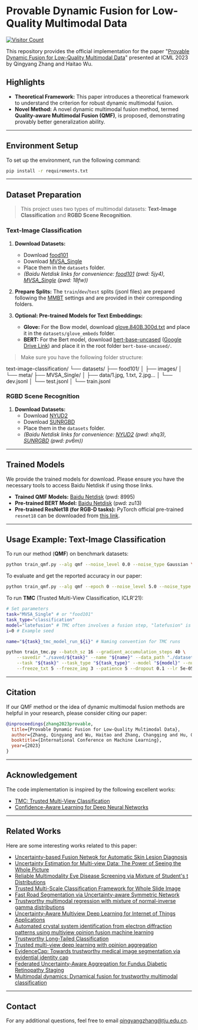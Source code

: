 
# Provable Dynamic Fusion for Low-Quality Multimodal Data

[![Visitor Count](https://komarev.com/ghpvc/?username=QingyangZhang&repo=QMF)](https://github.com/QingyangZhang/QMF)

This repository provides the official implementation for the paper "[Provable Dynamic Fusion for Low-Quality Multimodal Data](https://icml.cc/virtual/2023/poster/25229)" presented at ICML 2023 by Qingyang Zhang and Haitao Wu.

## Highlights

* **Theoretical Framework:** This paper introduces a theoretical framework to understand the criterion for robust dynamic multimodal fusion.
* **Novel Method:** A novel dynamic multimodal fusion method, termed **Quality-aware Multimodal Fusion (QMF)**, is proposed, demonstrating provably better generalization ability.

---

## Environment Setup

To set up the environment, run the following command:

```bash
pip install -r requirements.txt
````

-----

## Dataset Preparation

> This project uses two types of multimodal datasets: **Text-Image Classification** and **RGBD Scene Recognition**.

### Text-Image Classification

1.  **Download Datasets:**

      * Download [food101](https://www.kaggle.com/datasets/gianmarco96/upmcfood101)
      * Download [MVSA\_Single](https://www.kaggle.com/datasets/vincemarcs/mvsasingle)
      * Place them in the `datasets` folder.
      * *(Baidu Netdisk links for convenience: [food101](https://pan.baidu.com/s/1Tj7jRptTt2V6bxfwrvDSQg?pwd=5jy4) (pwd: 5jy4), [MVSA\_Single](https://pan.baidu.com/s/1URVP8AifWuwIFy6v0uAPOA?pwd=18fw) (pwd: 18fw))*

2.  **Prepare Splits:** The `train`/`dev`/`test` splits (jsonl files) are prepared following the [MMBT](https://github.com/facebookresearch/mmbt) settings and are provided in their corresponding folders.

3.  **Optional: Pre-trained Models for Text Embeddings:**

      * **Glove:** For the Bow model, download [glove.840B.300d.txt](https://www.kaggle.com/datasets/takuok/glove840b300dtxt) and place it in the `datasets/glove_embeds` folder.
      * **BERT:** For the Bert model, download [bert-base-uncased](https://huggingface.co/google-bert/bert-base-uncased) ([Google Drive Link](https://drive.google.com/file/d/1ivh-3aHtoqRMwVN4ZOPvPm59pFP93-hD/view?usp=sharing)) and place it in the root folder `bert-base-uncased/`.

> Make sure you have the following folder structure:

text-image-classification/
└── datasets/
├── food101/
│ ├── images/
│ └── meta/
├── MVSA_Single/
│ ├── data/1.jpg, 1.txt, 2.jpg...
│ └── dev.jsonl
│ └── test.jsonl
│ └── train.jsonl


### RGBD Scene Recognition

1.  **Download Datasets:**
      * Download [NYUD2](https://drive.google.com/file/d/1F_BJ9iAJF8atCgSf1xW1NIZJYMssj0-y/view?usp=drive_link)
      * Download [SUNRGBD](https://drive.google.com/file/d/1XzgYNsez-glZIYMt_6jni2mbVf1mWvT9/view?usp=drive_link)
      * Place them in the `datasets` folder.
      * *(Baidu Netdisk links for convenience: [NYUD2](https://pan.baidu.com/s/1214yDgGeOIbSsWly2MLnuA?pwd=xhq3) (pwd: xhq3), [SUNRGBD](https://pan.baidu.com/s/1HiHRwuGdnFPlZ9gvGyOZEg?pwd=pv6m) (pwd: pv6m))*

-----

## Trained Models

We provide the trained models for download. Please ensure you have the necessary tools to access Baidu Netdisk if using those links.

  * **Trained QMF Models:** [Baidu Netdisk](https://pan.baidu.com/s/1fPltY-QP0YDuthbg89D_aA?pwd=8995) (pwd: 8995)
  * **Pre-trained BERT Model:** [Baidu Netdisk](https://pan.baidu.com/s/1TMg1uiMTZNxKT1O62wgfvg?pwd=zu13) (pwd: zu13)
  * **Pre-trained ResNet18 (for RGB-D tasks):** PyTorch official pre-trained `resnet18` can be downloaded from [this link](https://s3.amazonaws.com/pytorch/models/resnet18-5c106cde.pth).

-----

## Usage Example: Text-Image Classification

To run our method (**QMF**) on benchmark datasets:

```bash
python train_qmf.py --alg qmf --noise_level 0.0 --noise_type Gaussian \
```

To evaluate and get the reported accuracy in our paper:

```bash
python train_qmf.py --alg qmf --epoch 0 --noise_level 5.0 --noise_type Gaussian \
```

To run **TMC** (Trusted Multi-View Classification, ICLR'21):

```bash
# Set parameters
task="MVSA_Single" # or "food101"
task_type="classification"
model="latefusion" # TMC often involves a fusion step, "latefusion" is used as an example base
i=0 # Example seed

name="${task}_tmc_model_run_${i}" # Naming convention for TMC runs

python train_tmc.py --batch_sz 16 --gradient_accumulation_steps 40 \
    --savedir "./saved/${task}" --name "${name}" --data_path "./datasets/" \
    --task "${task}" --task_type "${task_type}" --model "${model}" --num_image_embeds 3 \
    --freeze_txt 5 --freeze_img 3 --patience 5 --dropout 0.1 --lr 5e-05 --warmup 0.1 --max_epochs 100 --seed "${i}"
```

-----

## Citation

If our QMF method or the idea of dynamic multimodal fusion methods are helpful in your research, please consider citing our paper:

```bibtex
@inproceedings{zhang2023provable,
  title={Provable Dynamic Fusion for Low-Quality Multimodal Data},
  author={Zhang, Qingyang and Wu, Haitao and Zhang, Changqing and Hu, Qinghua and Fu, Huazhu and Zhou, Joey Tianyi and Peng, Xi},
  booktitle={International Conference on Machine Learning},
  year={2023}
}
```

-----

## Acknowledgement

The code implementation is inspired by the following excellent works:

  * [TMC: Trusted Multi-View Classification](https://github.com/hanmenghan/TMC)
  * [Confidence-Aware Learning for Deep Neural Networks](https://github.com/daintlab/confidence-aware-learning)

-----

## Related Works

Here are some interesting works related to this paper:

  * [Uncertainty-based Fusion Netwok for Automatic Skin Lesion Diagnosis](https://ieeexplore.ieee.org/document/9994932/)
  * [Uncertainty Estimation for Multi-view Data: The Power of Seeing the Whole Picture](https://arxiv.org/abs/2210.02676)
  * [Reliable Multimodality Eye Disease Screening via Mixture of Student's t Distributions](https://arxiv.org/abs/2303.09790)
  * [Trusted Multi-Scale Classification Framework for Whole Slide Image](https://arxiv.org/abs/2207.05290)
  * [Fast Road Segmentation via Uncertainty-aware Symmetric Network](https://arxiv.org/abs/2203.04537)
  * [Trustworthy multimodal regression with mixture of normal-inverse gamma distributions](https://arxiv.org/abs/2111.08456)
  * [Uncertainty-Aware Multiview Deep Learning for Internet of Things Applications](https://ieeexplore.ieee.org/document/9906001/)
  * [Automated crystal system identification from electron diffraction patterns using multiview opinion fusion machine learning](https://chemrxiv.org/engage/chemrxiv/article-details/644beb010d87b493e3718ca8)
  * [Trustworthy Long-Tailed Classification](https://arxiv.org/abs/2111.09030)
  * [Trusted multi-view deep learning with opinion aggregation](https://ojs.aaai.org/index.php/AAAI/article/view/20724)
  * [EvidenceCap: Towards trustworthy medical image segmentation via evidential identity cap](https://www.arxiv-vanity.com/papers/2301.00349/)
  * [Federated Uncertainty-Aware Aggregation for Fundus Diabetic Retinopathy Staging](https://arxiv.org/abs/2303.13033)
  * [Multimodal dynamics: Dynamical fusion for trustworthy multimodal classification](https://openaccess.thecvf.com/content/CVPR2022/papers/Han_Multimodal_Dynamics_Dynamical_Fusion_for_Trustworthy_Multimodal_Classification_CVPR_2022_paper.pdf)

-----

## Contact

For any additional questions, feel free to email qingyangzhang@tju.edu.cn.
